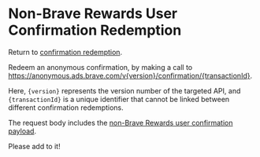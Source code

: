 # Non-Brave Rewards User Confirmation Redemption

Return to [confirmation redemption](../../../utility/redeem_confirmation/README.md).

Redeem an anonymous confirmation, by making a call to https://anonymous.ads.brave.com/v{version}/confirmation/{transactionId}.

Here, `{version}` represents the version number of the targeted API, and `{transactionId}` is a unique identifier that cannot be linked between different confirmation redemptions.

The request body includes the [non-Brave Rewards user confirmation payload](../../../confirmations/non_reward/README.md).

Please add to it!

